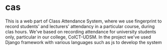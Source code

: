 # cas
This is a web part of Class Attendance System, where we use fingerprint to record students' and lecturers' attendancy in a particular course, during clas hours. We've based on recording attendance for university students only, particular in our college, CoICT-UDSM.
In the project we've used Django framework with various languages such as js to develop the system
